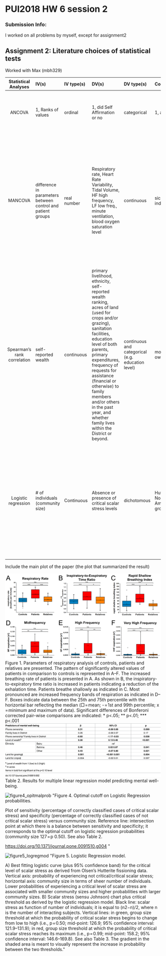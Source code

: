 # PUI2018 HW 6 session 2
### Submission Info:

I worked on all problems by myself, except for assignment2

## Assignment 2: Literature choices of statistical tests
Worked with Max (mbh329)

| **Statistical Analyses**	|  **IV(s)**  |  **IV type(s)** |  **DV(s)**  |  **DV type(s)**  |  **Control Var** | **Control Var type**  | **Question to be answered** | **_H0_** | **alpha** | **link to paper**| 
|:----------:|:----------|:------------|:-------------|:-------------|:------------|:------------- |:------------------|:----:|:-------:|:-------|
ANCOVA	| 1, Ranks of values | ordinal | 1, did Self Affirmation or no| categorical | 1, age | continuous (could also be categorical) | 	Do participants in self-affirmation rak  value significantly higher than control group | Ranks test groups <= Ranks control group | 0.05 | [Self-Affirmation Improves Problem-Solving under Stress](http://journals.plos.org/plosone/article?id=10.1371/journal.pone.0062593) |
MANCOVA  |difference in parameters between control and patient groups|real number|Respiratory rate, Heart Rate Variability, Tidal Volume, HF high frequency, LF low freq., minute ventilation, blood oxygen saturation level|continuous|sickness indicator|categorical|are there differences for respiratory parameters (breathing rate, rapid shallow breathing index, minute volume, ratio of inspiration and exhalation, RMMSDResp, LFResp, MFResp, HFResp, VHF1Resp, tidal volume, RMMSDTV, LFTV, HFTV) between all three groups?|$$H_0: parameter_{control} = parameter_{patient}$$|0.001|[The Phrenic Component of Acute Schizophrenia – A Name and Its Physiological Reality](https://journals.plos.org/plosone/article?id=10.1371/journal.pone.0033459)
Spearman’s rank correlation  |self-reported wealth|continuous|primary livelihood, ethnicity, self-reported wealth ranking, acres of land (used for crops and/or grazing), sanitation facilities, education level of both parents, primary expenditures, frequency of requests for assistance (financial or otherwise) to family members and/or others in the past year, and whether family lives within the District or beyond.|continuous and categorical (e.g. education level)|mobile phone ownership|indicator variable (categorical)|self-reported wealth was significantly, positively correlated with other indicators of wealth|$$H_0: \rho = 0 $$ | p \sim 0.013 | [Mobile Phones and Mental Well-Being: Initial Evidence Suggesting the Importance of Staying Connected to Family in Rural, Remote Communities in Uganda](https://journals.plos.org/plosone/article?id=10.1371/journal.pone.0169819)
| Logistic regression |# of individuals (community size)| Continuous |Absence or presence of critical scalar stress levels|dichotomous| Hutterties of North America(control group|What is the relationship btw. community size + scalar stress levels in archaelogical communites when size can be estimated? Is there a theshhold of community size that there is a higher propability of a critical scalar stress levels?|test group(s) scalar stress level threshold <= control group scalar stress level threshold| 0.05|https://journals.plos.org/plosone/article?id=10.1371/journal.pone.0091510#s4 |

Include the main plot of the paper (the plot that summarized the result)

![Calculated Correlations from the Paper](./img/respiration_parameters.png)
Figure 1. Parameters of respiratory analysis of controls, patients and relatives are presented.
The pattern of significantly altered values of patients in comparison to controls is represented in A–F. The increased breathing rate of patients is presented in A. As shown in B, the inspiratory-to-expiratory time ratio is increased in patients indicating a reduction of the exhalation time. Patients breathe shallowly as indicated in C. Most pronounced are increased frequency bands of respiration as indicated in D–F. Boxes indicate data between the 25th and 75th percentile with the horizontal bar reflecting the median (□ = mean; - = 1st and 99th percentile; x = minimum and maximum of data). Significant differences of Bonferoni corrected pair-wise comparisons are indicated: * p<.05; ** p<.01; *** p<.001
![Calculated Correlations from the Paper](./img/mobile_phone_and_mental_wellbeing.PNG)
Table 2. Results for multiple linear regression model predicting mental well-being.


![figure4_opitmalprob](https://user-images.githubusercontent.com/41444592/47115682-51a61400-d22d-11e8-9a38-aa720bb3ce87.png)
"Figure 4. Optimal cutoff on Logistic Regression probabilities.

Plot of sensitivity (percentage of correctly classified cases of critical scalar stress) and specificity (percentage of correctly classified cases of not critical scalar stress) versus community size. Reference line: intersection point at which there is a balance between sensitivity and specificity; it corresponds to the optimal cutoff on logistic regression probabilities (community size 127 = p 0.50). See also Table 2.

https://doi.org/10.1371/journal.pone.0091510.g004 "

![figure5_logregmod](https://user-images.githubusercontent.com/41444592/47115685-536fd780-d22d-11e8-806b-07b66c1777a5.png)
"Figure 5. Logistic Regression model.

A) Best fitting logistic curve (plus 95% confidence band) for the critical level of scalar stress as derived from Olsen’s Hutterite fissioning data. Vertical axis: probability of experiencing not critical/critical scalar stress; horizontal axis: community size in terms of sheer number of individuals. Lower probabilities of experiencing a critical level of scalar stress are associated with smaller community sizes and higher probabilities with larger community sizes. B) Scalar stress (sensu Johnson) chart plus critical threshold as derived by the logistic regression model. Black line: scalar stress as function of number of individuals; it is equal to (n2−n)/2, where n is the number of interacting subjects. Vertical lines: in green, group size threshold at which the probability of critical scalar stress begins to change from low to high (i.e., p = 0.50; mid-point: 126.9; 95% confidence interval: 121.9–131.9); in red, group size threshold at which the probability of critical scalar stress reaches its maximum (i.e., p = 0.99; mid-point: 158.2; 95% confidence interval: 146.6–169.8). See also Table 3. The gradient in the shaded area is meant to visually represent the increase in probability between the two thresholds."


